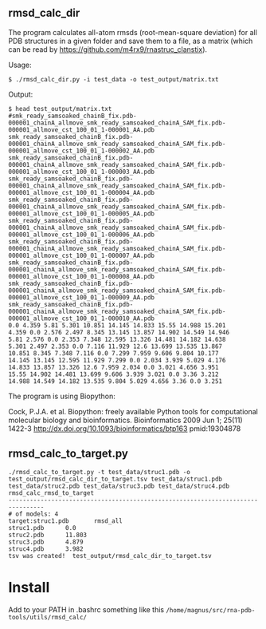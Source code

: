 rmsd_calc_dir
-------------------------------------------------------------------------------

The program calculates all-atom rmsds (root-mean-square deviation) for all PDB structures in a given folder and save them to a file, as a matrix (which can be read by <https://github.com/m4rx9/rnastruc_clanstix>).

Usage:

	$ ./rmsd_calc_dir.py -i test_data -o test_output/matrix.txt

Output:

    $ head test_output/matrix.txt
    #smk_ready_samsoaked_chainB_fix.pdb-000001_chainA_allmove_smk_ready_samsoaked_chainA_SAM_fix.pdb-000001_allmove_cst_100_01_1-000001_AA.pdb smk_ready_samsoaked_chainB_fix.pdb-000001_chainA_allmove_smk_ready_samsoaked_chainA_SAM_fix.pdb-000001_allmove_cst_100_01_1-000002_AA.pdb smk_ready_samsoaked_chainB_fix.pdb-000001_chainA_allmove_smk_ready_samsoaked_chainA_SAM_fix.pdb-000001_allmove_cst_100_01_1-000003_AA.pdb smk_ready_samsoaked_chainB_fix.pdb-000001_chainA_allmove_smk_ready_samsoaked_chainA_SAM_fix.pdb-000001_allmove_cst_100_01_1-000004_AA.pdb smk_ready_samsoaked_chainB_fix.pdb-000001_chainA_allmove_smk_ready_samsoaked_chainA_SAM_fix.pdb-000001_allmove_cst_100_01_1-000005_AA.pdb smk_ready_samsoaked_chainB_fix.pdb-000001_chainA_allmove_smk_ready_samsoaked_chainA_SAM_fix.pdb-000001_allmove_cst_100_01_1-000006_AA.pdb smk_ready_samsoaked_chainB_fix.pdb-000001_chainA_allmove_smk_ready_samsoaked_chainA_SAM_fix.pdb-000001_allmove_cst_100_01_1-000007_AA.pdb smk_ready_samsoaked_chainB_fix.pdb-000001_chainA_allmove_smk_ready_samsoaked_chainA_SAM_fix.pdb-000001_allmove_cst_100_01_1-000008_AA.pdb smk_ready_samsoaked_chainB_fix.pdb-000001_chainA_allmove_smk_ready_samsoaked_chainA_SAM_fix.pdb-000001_allmove_cst_100_01_1-000009_AA.pdb smk_ready_samsoaked_chainB_fix.pdb-000001_chainA_allmove_smk_ready_samsoaked_chainA_SAM_fix.pdb-000001_allmove_cst_100_01_1-000010_AA.pdb 
	0.0 4.359 5.81 5.301 10.851 14.145 14.833 15.55 14.988 15.201 
	4.359 0.0 2.576 2.497 8.345 13.145 13.857 14.902 14.549 14.946 
	5.81 2.576 0.0 2.353 7.348 12.595 13.326 14.481 14.182 14.638 
	5.301 2.497 2.353 0.0 7.116 11.929 12.6 13.699 13.535 13.867 
	10.851 8.345 7.348 7.116 0.0 7.299 7.959 9.606 9.804 10.177 
	14.145 13.145 12.595 11.929 7.299 0.0 2.034 3.939 5.029 4.176 
	14.833 13.857 13.326 12.6 7.959 2.034 0.0 3.021 4.656 3.951 
	15.55 14.902 14.481 13.699 9.606 3.939 3.021 0.0 3.36 3.212 
	14.988 14.549 14.182 13.535 9.804 5.029 4.656 3.36 0.0 3.251 

The program is using Biopython:

Cock, P.J.A. et al. Biopython: freely available Python tools for computational molecular biology and bioinformatics. Bioinformatics 2009 Jun 1; 25(11) 1422-3 http://dx.doi.org/10.1093/bioinformatics/btp163 pmid:19304878

rmsd_calc_to_target.py
-------------------------------------------------------------------------------

	./rmsd_calc_to_target.py -t test_data/struc1.pdb -o test_output/rmsd_calc_dir_to_target.tsv test_data/struc1.pdb test_data/struc2.pdb test_data/struc3.pdb test_data/struc4.pdb
	rmsd_calc_rmsd_to_target
	--------------------------------------------------------------------------------
	# of models: 4
	target:struc1.pdb      	rmsd_all
	struc1.pdb     	0.0
	struc2.pdb     	11.803
	struc3.pdb     	4.879
	struc4.pdb     	3.982
	tsv was created!  test_output/rmsd_calc_dir_to_target.tsv

Install
==========================
Add to your PATH in .bashrc something like this `/home/magnus/src/rna-pdb-tools/utils/rmsd_calc/`
